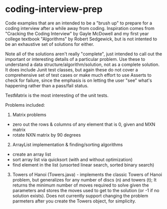 coding-interview-prep
=====================

Code examples that are an intended to be a "brush up" to prepare for a coding interview after a while away from coding. Inspiration comes from "Cracking the Coding Interview" by Gayle McDowell and my first year college textbook "Algorithms" by Robert Sedgewick, but is not intented to be an exhaustive set of solutions for either. 

Note all of the solutions aren't really "complete", just intended to call out the important or interesting details of a particular problem. Use these to understand a data structure/algorithm/solution, not as a complete solution. It does include Junit test classes, but again these do not cover a comprehensive set of test cases or make much effort to use Asserts to check for failure, since the emphasis is on letting the user "see" what's happening rather than a pass/fail status.

TestMatrix is the most interesting of the unit tests.

Problems included:

1) Matrix problems 
  - zero out the rows & columns of any element that is 0, given and MXN matrix
  - rotate NXN matrix by 90 degrees
  
2) ArrayList implementation & finding/sorting algorithms
  - create an array list
  - sort array list via quicksort (with and without optimization)
  - find element in the list (unsorted linear search, sorted binary search)

3) Towers of Hanoi (Towers.java) - implements the classic Towers of Hanoi problem, but generalizes for any number of discs (n) and towers (t); It returns the minimum number of moves required to solve given the parameters and stores the moves used to get to the solution (or -1 if no solution exists). Does not currently support changing the problem parmeters after you create the Towers object, for simplicity.
